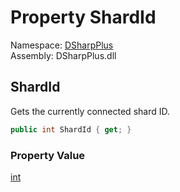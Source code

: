 # Property ShardId

Namespace: [DSharpPlus](DSharpPlus.md)  
Assembly: DSharpPlus.dll

## <a id="DSharpPlus_DiscordClient_ShardId"></a>ShardId

Gets the currently connected shard ID.

```csharp
public int ShardId { get; }
```

### Property Value

[int](https://learn.microsoft.com/dotnet/api/system.int32)

